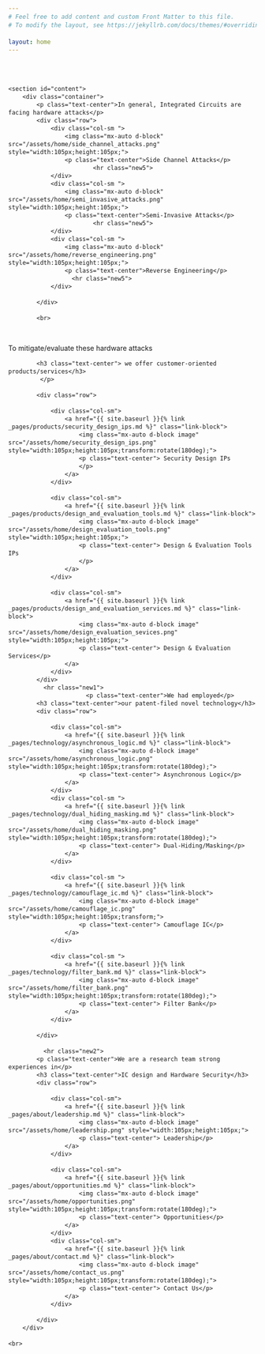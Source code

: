```yaml
---
# Feel free to add content and custom Front Matter to this file.
# To modify the layout, see https://jekyllrb.com/docs/themes/#overriding-theme-defaults

layout: home
---
```


<div>
<content>
</content>
</div>
<div>
<content>
</content>
</div>
            <br>

<br>
<section id="content">

    <section id="content">
        <div class="container">
            <p class="text-center">In general, Integrated Circuits are facing hardware attacks</p>
            <div class="row">
                <div class="col-sm ">
                    <img class="mx-auto d-block" src="/assets/home/side_channel_attacks.png" style="width:105px;height:105px;">
                    <p class="text-center">Side Channel Attacks</p>
                            <hr class="new5">
                </div>
                <div class="col-sm ">
                    <img class="mx-auto d-block" src="/assets/home/semi_invasive_attacks.png" style="width:105px;height:105px;">
                    <p class="text-center">Semi-Invasive Attacks</p>
                            <hr class="new5">
                </div>
                <div class="col-sm ">
                    <img class="mx-auto d-block" src="/assets/home/reverse_engineering.png" style="width:105px;height:105px;">
                    <p class="text-center">Reverse Engineering</p>
                      <hr class="new5">
                </div>

            </div>

            <br>

<br>
            <p class="text-center">To mitigate/evaluate these hardware attacks
            
            <h3 class="text-center"> we offer customer-oriented products/services</h3>
             </p>

            <div class="row">

                <div class="col-sm">
                    <a href="{{ site.baseurl }}{% link _pages/products/security_design_ips.md %}" class="link-block">
                        <img class="mx-auto d-block image" src="/assets/home/security_design_ips.png" style="width:105px;height:105px;transform:rotate(180deg);">
                        <p class="text-center"> Security Design IPs
                        </p>
                    </a>
                </div>

                <div class="col-sm">
                    <a href="{{ site.baseurl }}{% link _pages/products/design_and_evaluation_tools.md %}" class="link-block">
                        <img class="mx-auto d-block image" src="/assets/home/design_evaluation_tools.png" style="width:105px;height:105px;">
                        <p class="text-center"> Design & Evaluation Tools IPs
                        </p>
                    </a>
                </div>

                <div class="col-sm">
                    <a href="{{ site.baseurl }}{% link _pages/products/design_and_evaluation_services.md %}" class="link-block">
                        <img class="mx-auto d-block image" src="/assets/home/design_evaluation_sevices.png" style="width:105px;height:105px;">
                        <p class="text-center"> Design & Evaluation Services</p>
                    </a>
                </div>
            </div>
              <hr class="new1">
                          <p class="text-center">We had employed</p>
            <h3 class="text-center">our patent-filed novel technology</h3>
            <div class="row">

                <div class="col-sm">
                    <a href="{{ site.baseurl }}{% link _pages/technology/asynchronous_logic.md %}" class="link-block">
                        <img class="mx-auto d-block image" src="/assets/home/asynchronous_logic.png" style="width:105px;height:105px;transform:rotate(180deg);">
                        <p class="text-center"> Asynchronous Logic</p>
                    </a>
                </div>
                <div class="col-sm ">
                    <a href="{{ site.baseurl }}{% link _pages/technology/dual_hiding_masking.md %}" class="link-block">
                        <img class="mx-auto d-block image" src="/assets/home/dual_hiding_masking.png" style="width:105px;height:105px;transform:rotate(180deg);">
                        <p class="text-center"> Dual-Hiding/Masking</p>
                    </a>
                </div>

                <div class="col-sm ">
                    <a href="{{ site.baseurl }}{% link _pages/technology/camouflage_ic.md %}" class="link-block">
                        <img class="mx-auto d-block image" src="/assets/home/camouflage_ic.png" style="width:105px;height:105px;transform;">
                        <p class="text-center"> Camouflage IC</p>
                    </a>
                </div>

                <div class="col-sm ">
                    <a href="{{ site.baseurl }}{% link _pages/technology/filter_bank.md %}" class="link-block">
                        <img class="mx-auto d-block image" src="/assets/home/filter_bank.png" style="width:105px;height:105px;transform:rotate(180deg);">
                        <p class="text-center"> Filter Bank</p>
                    </a>
                </div>

            </div>

              <hr class="new2">
            <p class="text-center">We are a research team strong experiences in</p>
            <h3 class="text-center">IC design and Hardware Security</h3>
            <div class="row">

                <div class="col-sm">
                    <a href="{{ site.baseurl }}{% link _pages/about/leadership.md %}" class="link-block">
                        <img class="mx-auto d-block image" src="/assets/home/leadership.png" style="width:105px;height:105px;">
                        <p class="text-center"> Leadership</p>
                    </a>
                </div>

                <div class="col-sm">
                    <a href="{{ site.baseurl }}{% link _pages/about/opportunities.md %}" class="link-block">
                        <img class="mx-auto d-block image" src="/assets/home/opportunities.png" style="width:105px;height:105px;transform:rotate(180deg);">
                        <p class="text-center"> Opportunities</p>
                    </a>
                </div>
                <div class="col-sm">
                    <a href="{{ site.baseurl }}{% link _pages/about/contact.md %}" class="link-block">
                        <img class="mx-auto d-block image" src="/assets/home/contact_us.png" style="width:105px;height:105px;transform:rotate(180deg);">
                        <p class="text-center"> Contact Us</p>
                    </a>
                </div>

            </div>
        </div>

    <br>

<br>
    </section>
